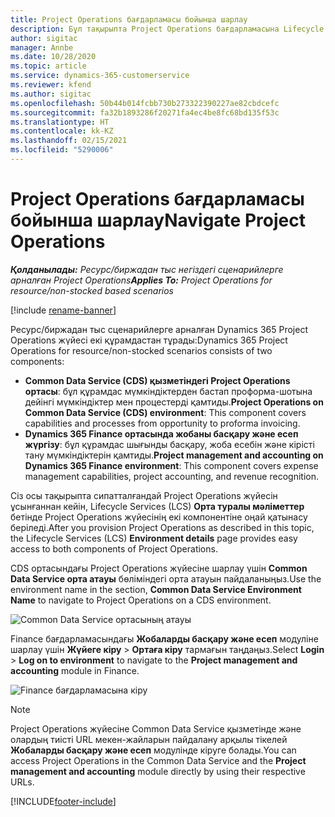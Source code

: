 ```yaml
---
title: Project Operations бағдарламасы бойынша шарлау
description: Бұл тақырыпта Project Operations бағдарламасына Lifecycle Services жүйесі арқылы кіру туралы ақпарат берілген.
author: sigitac
manager: Annbe
ms.date: 10/28/2020
ms.topic: article
ms.service: dynamics-365-customerservice
ms.reviewer: kfend
ms.author: sigitac
ms.openlocfilehash: 50b44b014fcbb730b273322390227ae82cbdcefc
ms.sourcegitcommit: fa32b1893286f20271fa4ec4be8fc68bd135f53c
ms.translationtype: HT
ms.contentlocale: kk-KZ
ms.lasthandoff: 02/15/2021
ms.locfileid: "5290006"
---
```

# <a name="navigate-project-operations"></a><span data-ttu-id="68223-103">Project Operations бағдарламасы бойынша шарлау</span><span class="sxs-lookup"><span data-stu-id="68223-103">Navigate Project Operations</span></span>

<span data-ttu-id="68223-104">_**Қолданылады:** Ресурс/биржадан тыс негіздегі сценарийлерге арналған Project Operations_</span><span class="sxs-lookup"><span data-stu-id="68223-104">_**Applies To:** Project Operations for resource/non-stocked based scenarios_</span></span>

[!include [rename-banner](~/includes/cc-data-platform-banner.md)]

<span data-ttu-id="68223-105">Ресурс/биржадан тыс сценарийлерге арналған Dynamics 365 Project Operations жүйесі екі құрамдастан тұрады:</span><span class="sxs-lookup"><span data-stu-id="68223-105">Dynamics 365 Project Operations for resource/non-stocked scenarios consists of two components:</span></span> 

 - <span data-ttu-id="68223-106">**Common Data Service (CDS) қызметіндегі Project Operations ортасы**: бұл құрамдас мүмкіндіктерден бастап проформа-шотына дейінгі мүмкіндіктер мен процестерді қамтиды.</span><span class="sxs-lookup"><span data-stu-id="68223-106">**Project Operations on Common Data Service (CDS) environment**: This component covers capabilities and processes from opportunity to proforma invoicing.</span></span> 
 - <span data-ttu-id="68223-107">**Dynamics 365 Finance ортасында жобаны басқару және есеп жүргізу**: бұл құрамдас шығынды басқару, жоба есебін және кірісті тану мүмкіндіктерін қамтиды.</span><span class="sxs-lookup"><span data-stu-id="68223-107">**Project management and accounting on Dynamics 365 Finance environment**: This component covers expense management capabilities, project accounting, and revenue recognition.</span></span> 

<span data-ttu-id="68223-108">Сіз осы тақырыпта сипатталғандай Project Operations жүйесін ұсынғаннан кейін, Lifecycle Services (LCS) **Орта туралы мәліметтер** бетінде Project Operations жүйесінің екі компонентіне оңай қатынасу беріледі.</span><span class="sxs-lookup"><span data-stu-id="68223-108">After you provision Project Operations as described in this topic, the Lifecycle Services (LCS) **Environment details** page provides easy access to both components of Project Operations.</span></span>  

<span data-ttu-id="68223-109">CDS ортасындағы Project Operations жүйесіне шарлау үшін **Common Data Service орта атауы** бөліміндегі орта атауын пайдаланыңыз.</span><span class="sxs-lookup"><span data-stu-id="68223-109">Use the environment name in the section, **Common Data Service Environment Name** to navigate to Project Operations on a CDS environment.</span></span> 

  ![Common Data Service ортасының атауы](./media/environment-name.PNG)

<span data-ttu-id="68223-111">Finance бағдарламасындағы **Жобаларды басқару және есеп** модуліне шарлау үшін **Жүйеге кіру** > **Ортаға кіру** тармағын таңдаңыз.</span><span class="sxs-lookup"><span data-stu-id="68223-111">Select **Login** > **Log on to environment** to navigate to the **Project management and accounting** module in Finance.</span></span>  

   ![Finance бағдарламасына кіру](./media/environment-login.PNG)

> [!NOTE]
> <span data-ttu-id="68223-113">Project Operations жүйесіне Common Data Service қызметінде және олардың тиісті URL мекен-жайларын пайдалану арқылы тікелей **Жобаларды басқару және есеп** модулінде кіруге болады.</span><span class="sxs-lookup"><span data-stu-id="68223-113">You can access Project Operations in the Common Data Service and the **Project management and accounting** module directly by using their respective URLs.</span></span> 


[!INCLUDE[footer-include](../includes/footer-banner.md)]